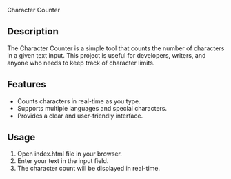 Character Counter

## Description
The Character Counter is a simple tool that counts the number of characters in a given text input. 
This project is useful for developers, writers, and anyone who needs to keep track of character limits.

## Features
- Counts characters in real-time as you type.
- Supports multiple languages and special characters.
- Provides a clear and user-friendly interface.

## Usage
1. Open index.html file in your browser. 
2. Enter your text in the input field.
3. The character count will be displayed in real-time.

